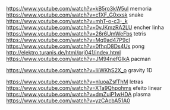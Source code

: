https://www.youtube.com/watch?v=kB5ro3kW5uI  memoria
https://www.youtube.com/watch?v=c1XF_G0xxsk snake
https://www.youtube.com/watch?v=mhT-o-c3-_k
https://www.youtube.com/watch?v=0vJKmzRA2LU encher linha
https://www.youtube.com/watch?v=26r6UmWeFbs tetris
https://www.youtube.com/watch?v=Mq9ad47P9cI
https://www.youtube.com/watch?v=0fhqD8Ds4Us pong
http://elektro.turanis.de/html/prj041/index.html
https://www.youtube.com/watch?v=JM94nefGIkA pacman



https://www.youtube.com/watch?v=IiiWKhS2X_o gravity 1D

https://www.youtube.com/watch?v=nluoaZsfThM letras
https://www.youtube.com/watch?v=XTa9Qhpohms efeito linear
https://www.youtube.com/watch?v=dmZuiP1wHDA plasma
https://www.youtube.com/watch?v=yzCAcbA51A0
